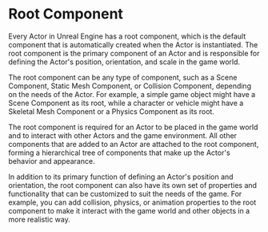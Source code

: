 # Root Component

Every Actor in Unreal Engine has a root component, which is the default component that is automatically created when the Actor is instantiated. The root component is the primary component of an Actor and is responsible for defining the Actor's position, orientation, and scale in the game world.

The root component can be any type of component, such as a Scene Component, Static Mesh Component, or Collision Component, depending on the needs of the Actor. For example, a simple game object might have a Scene Component as its root, while a character or vehicle might have a Skeletal Mesh Component or a Physics Component as its root.

The root component is required for an Actor to be placed in the game world and to interact with other Actors and the game environment. All other components that are added to an Actor are attached to the root component, forming a hierarchical tree of components that make up the Actor's behavior and appearance.

In addition to its primary function of defining an Actor's position and orientation, the root component can also have its own set of properties and functionality that can be customized to suit the needs of the game. For example, you can add collision, physics, or animation properties to the root component to make it interact with the game world and other objects in a more realistic way.